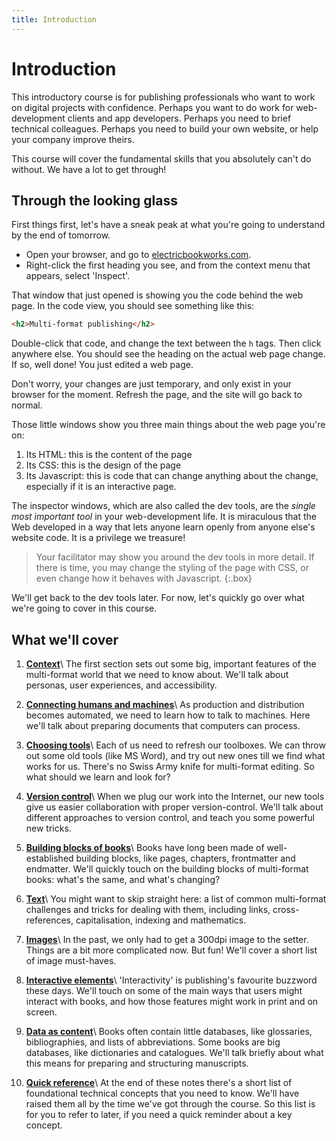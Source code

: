 ```yaml
---
title: Introduction
---
```


# Introduction

This introductory course is for publishing professionals who want to work on digital projects with confidence. Perhaps you want to do work for web-development clients and app developers. Perhaps you need to brief technical colleagues. Perhaps you need to build your own website, or help your company improve theirs.

This course will cover the fundamental skills that you absolutely can't do without. We have a lot to get through!

## Through the looking glass

First things first, let's have a sneak peak at what you're going to understand by the end of tomorrow.

- Open your browser, and go to [electricbookworks.com](https://electricbookworks.com).
- Right-click the first heading you see, and from the context menu that appears, select 'Inspect'.

That window that just opened is showing you the code behind the web page. In the code view, you should see something like this:

```html
<h2>Multi-format publishing</h2>
```

Double-click that code, and change the text between the `h` tags. Then click anywhere else. You should see the heading on the actual web page change. If so, well done! You just edited a web page.

Don't worry, your changes are just temporary, and only exist in your browser for the moment. Refresh the page, and the site will go back to normal.

Those little windows show you three main things about the web page you're on:

1. Its HTML: this is the content of the page
2. Its CSS: this is the design of the page
3. Its Javascript: this is code that can change anything about the change, especially if it is an interactive page.

The inspector windows, which are also called the dev tools, are the *single most important tool* in your web-development life. It is miraculous that the Web developed in a way that lets anyone learn openly from anyone else's website code. It is a privilege we treasure!

> Your facilitator may show you around the dev tools in more detail. If there is time, you may change the styling of the page with CSS, or even change how it behaves with Javascript.
{:.box}

We'll get back to the dev tools later. For now, let's quickly go over what we're going to cover in this course.

## What we'll cover

1. [**Context**](01-context.html)\\
    The first section sets out some big, important features of the multi-format world that we need to know about. We'll talk about personas, user experiences, and accessibility.

2. [**Connecting humans and machines**](02-connecting-humans-and-machines.html)\\
    As production and distribution becomes automated, we need to learn how to talk to machines. Here we'll talk about preparing documents that computers can process.

3. [**Choosing tools**](03-tools.html)\\
    Each of us need to refresh our toolboxes. We can throw out some old tools (like MS Word), and try out new ones till we find what works for us. There's no Swiss Army knife for multi-format editing. So what should we learn and look for?

4. [**Version control**](04-version-control.html)\\
    When we plug our work into the Internet, our new tools give us easier collaboration with proper version-control. We'll talk about different approaches to version control, and teach you some powerful new tricks.

5. [**Building blocks of books**](05-building-blocks.html)\\
    Books have long been made of well-established building blocks, like pages, chapters, frontmatter and endmatter. We'll quickly touch on the building blocks of multi-format books: what's the same, and what's changing?

6. [**Text**](06-text.html)\\
    You might want to skip straight here: a list of common multi-format challenges and tricks for dealing with them, including links, cross-references, capitalisation, indexing and mathematics.

7. [**Images**](07-images.html)\\
    In the past, we only had to get a 300dpi image to the setter. Things are a bit more complicated now. But fun! We'll cover a short list of image must-haves.

8. [**Interactive elements**](08-interactive-elements.html)\\
    'Interactivity' is publishing's favourite buzzword these days. We'll touch on some of the main ways that users might interact with books, and how those features might work in print and on screen.

9. [**Data as content**](09-data-as-content.html)\\
    Books often contain little databases, like glossaries, bibliographies, and lists of abbreviations. Some books are big databases, like dictionaries and catalogues. We'll talk briefly about what this means for preparing and structuring manuscripts.

10. [**Quick reference**](10-reference.html)\\
    At the end of these notes there's a short list of foundational technical concepts that you need to know. We'll have raised them all by the time we've got through the course. So this list is for you to refer to later, if you need a quick reminder about a key concept.
